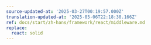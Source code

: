 ```yaml
---
source-updated-at: '2025-03-27T00:19:57.000Z'
translation-updated-at: '2025-05-06T22:18:30.166Z'
ref: docs/start/zh-hans/framework/react/middleware.md
replace:
  react: solid
---
```

